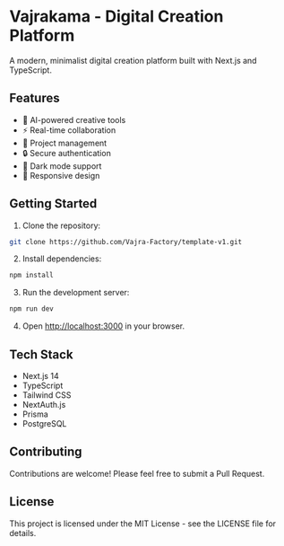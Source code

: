 # Vajrakama - Digital Creation Platform

A modern, minimalist digital creation platform built with Next.js and TypeScript.

## Features

- 🎨 AI-powered creative tools
- ⚡ Real-time collaboration
- 🎯 Project management
- 🔒 Secure authentication
- 🌙 Dark mode support
- 📱 Responsive design

## Getting Started

1. Clone the repository:
```bash
git clone https://github.com/Vajra-Factory/template-v1.git
```

2. Install dependencies:
```bash
npm install
```

3. Run the development server:
```bash
npm run dev
```

4. Open [http://localhost:3000](http://localhost:3000) in your browser.

## Tech Stack

- Next.js 14
- TypeScript
- Tailwind CSS
- NextAuth.js
- Prisma
- PostgreSQL

## Contributing

Contributions are welcome! Please feel free to submit a Pull Request.

## License

This project is licensed under the MIT License - see the LICENSE file for details.
